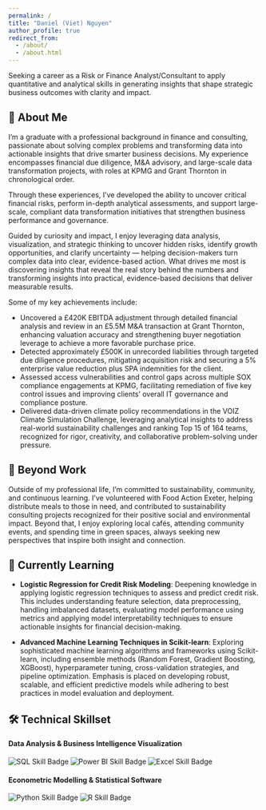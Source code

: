 ```yaml
---
permalink: /
title: "Daniel (Viet) Nguyen"
author_profile: true
redirect_from: 
  - /about/
  - /about.html
---
```


Seeking a career as a Risk or Finance Analyst/Consultant to apply quantitative and analytical skills in generating insights that shape strategic business outcomes with clarity and impact.

## 🚀 About Me
I’m a graduate with a professional background in finance and consulting, passionate about solving complex problems and transforming data into actionable insights that drive smarter business decisions. My experience encompasses financial due diligence, M&A advisory, and large-scale data transformation projects, with roles at KPMG and Grant Thornton in chronological order.

Through these experiences, I’ve developed the ability to uncover critical financial risks, perform in-depth analytical assessments, and support large-scale, compliant data transformation initiatives that strengthen business performance and governance.

Guided by curiosity and impact, I enjoy leveraging data analysis, visualization, and strategic thinking to uncover hidden risks, identify growth opportunities, and clarify uncertainty — helping decision-makers turn complex data into clear, evidence-based action. What drives me most is discovering insights that reveal the real story behind the numbers and transforming insights into practical, evidence-based decisions that deliver measurable results. 

Some of my key achievements include:
- Uncovered a £420K EBITDA adjustment through detailed financial analysis and review in an £5.5M M&A transaction at Grant Thornton, enhancing valuation accuracy and strengthening buyer negotiation leverage to achieve a more favorable purchase price.
- Detected approximately £500K in unrecorded liabilities through targeted due diligence procedures, mitigating acquisition risk and securing a 5% enterprise value reduction plus SPA indemnities for the client.
- Assessed access vulnerabilities and control gaps across multiple SOX compliance engagements at KPMG, facilitating remediation of five key control issues and improving clients’ overall IT governance and compliance posture.
- Delivered data-driven climate policy recommendations in the VOIZ Climate Simulation Challenge, leveraging analytical insights to address real-world sustainability challenges and ranking Top 15 of 164 teams, recognized for rigor, creativity, and collaborative problem-solving under pressure.


## 🧩 Beyond Work 
Outside of my professional life, I’m committed to sustainability, community, and continuous learning. I’ve volunteered with Food Action Exeter, helping distribute meals to those in need, and contributed to sustainability consulting projects recognized for their positive social and environmental impact. Beyond that, I enjoy exploring local cafés, attending community events, and spending time in green spaces, always seeking new perspectives that inspire both insight and connection.


## 🌱 Currently Learning
- **Logistic Regression for Credit Risk Modeling**: Deepening knowledge in applying logistic regression techniques to assess and predict credit risk. This includes understanding feature selection, data preprocessing, handling imbalanced datasets, evaluating model performance using metrics and applying model interpretability techniques to ensure actionable insights for financial decision-making.

- **Advanced Machine Learning Techniques in Scikit-learn**: Exploring sophisticated machine learning algorithms and frameworks using Scikit-learn, including ensemble methods (Random Forest, Gradient Boosting, XGBoost), hyperparameter tuning, cross-validation strategies, and pipeline optimization. Emphasis is placed on developing robust, scalable, and efficient predictive models while adhering to best practices in model evaluation and deployment.


## 🛠️ Technical Skillset
#### Data Analysis & Business Intelligence Visualization
<p>
  <!-- 💡 Go to Shields.io to create your own badges -->
  <img src="https://img.shields.io/badge/SQL-Intermediate-4479A1?style=flat&logo=mysql&logoColor=white" alt="SQL Skill Badge">
  <img src="https://img.shields.io/badge/Power%20BI-Advance-F2C811?style=flat&logo=powerbi&logoColor=white" alt="Power BI Skill Badge">
  <img src="https://img.shields.io/badge/Excel-Advance-217346?style=flat&logo=microsoft-excel&logoColor=white" alt="Excel Skill Badge">
</p>

#### Econometric Modelling & Statistical Software
<p>
  <img src="https://img.shields.io/badge/Python-Intermediate-3776AB?style=flat&logo=python&logoColor=white" alt="Python Skill Badge">
  <img src="https://img.shields.io/badge/R-Intermediate-276DC3?style=flat&logo=r&logoColor=white" alt="R Skill Badge">
</p>

